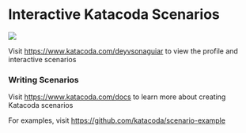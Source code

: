 # Interactive Katacoda Scenarios

[![](http://shields.katacoda.com/katacoda/deyvsonaguiar/count.svg)](https://www.katacoda.com/deyvsonaguiar "Get your profile on Katacoda.com")

Visit https://www.katacoda.com/deyvsonaguiar to view the profile and interactive scenarios

### Writing Scenarios
Visit https://www.katacoda.com/docs to learn more about creating Katacoda scenarios

For examples, visit https://github.com/katacoda/scenario-example
